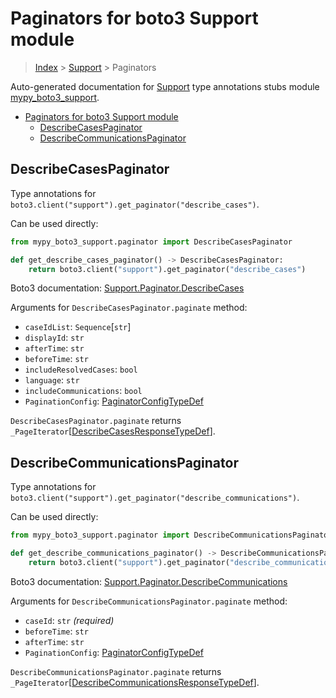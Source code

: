 # Paginators for boto3 Support module

> [Index](..) > [Support](.) > Paginators

Auto-generated documentation for
[Support](https://boto3.amazonaws.com/v1/documentation/api/latest/reference/services/support.html#Support)
type annotations stubs module
[mypy_boto3_support](https://pypi.org/project/mypy-boto3-support/).

- [Paginators for boto3 Support module](#paginators-for-boto3-support-module)
  - [DescribeCasesPaginator](#describecasespaginator)
  - [DescribeCommunicationsPaginator](#describecommunicationspaginator)

## DescribeCasesPaginator

Type annotations for `boto3.client("support").get_paginator("describe_cases")`.

Can be used directly:

```python
from mypy_boto3_support.paginator import DescribeCasesPaginator

def get_describe_cases_paginator() -> DescribeCasesPaginator:
    return boto3.client("support").get_paginator("describe_cases")
```

Boto3 documentation:
[Support.Paginator.DescribeCases](https://boto3.amazonaws.com/v1/documentation/api/latest/reference/services/support.html#Support.Paginator.DescribeCases)

Arguments for `DescribeCasesPaginator.paginate` method:

- `caseIdList`: `Sequence`\[`str`\]
- `displayId`: `str`
- `afterTime`: `str`
- `beforeTime`: `str`
- `includeResolvedCases`: `bool`
- `language`: `str`
- `includeCommunications`: `bool`
- `PaginationConfig`:
  [PaginatorConfigTypeDef](./type_defs.md#paginatorconfigtypedef)

`DescribeCasesPaginator.paginate` returns
`_PageIterator`\[[DescribeCasesResponseTypeDef](./type_defs.md#describecasesresponsetypedef)\].

## DescribeCommunicationsPaginator

Type annotations for
`boto3.client("support").get_paginator("describe_communications")`.

Can be used directly:

```python
from mypy_boto3_support.paginator import DescribeCommunicationsPaginator

def get_describe_communications_paginator() -> DescribeCommunicationsPaginator:
    return boto3.client("support").get_paginator("describe_communications")
```

Boto3 documentation:
[Support.Paginator.DescribeCommunications](https://boto3.amazonaws.com/v1/documentation/api/latest/reference/services/support.html#Support.Paginator.DescribeCommunications)

Arguments for `DescribeCommunicationsPaginator.paginate` method:

- `caseId`: `str` *(required)*
- `beforeTime`: `str`
- `afterTime`: `str`
- `PaginationConfig`:
  [PaginatorConfigTypeDef](./type_defs.md#paginatorconfigtypedef)

`DescribeCommunicationsPaginator.paginate` returns
`_PageIterator`\[[DescribeCommunicationsResponseTypeDef](./type_defs.md#describecommunicationsresponsetypedef)\].
